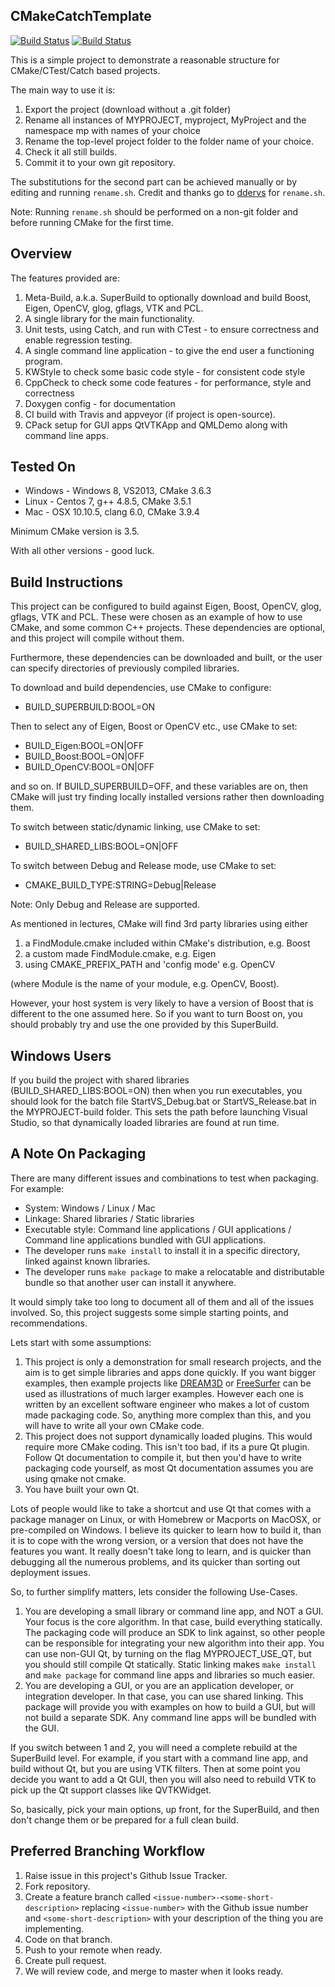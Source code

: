 CMakeCatchTemplate
------------------

[![Build Status](https://travis-ci.org/MattClarkson/CMakeCatchTemplate.svg?branch=master)](https://travis-ci.org/MattClarkson/CMakeCatchTemplate)
[![Build Status](https://ci.appveyor.com/api/projects/status/5pm89ej732c1ekf0/branch/master)](https://ci.appveyor.com/project/MattClarkson/cmakecatchtemplate)


This is a simple project to demonstrate a reasonable
structure for CMake/CTest/Catch based projects.

The main way to use it is:
 1. Export the project (download without a .git folder)
 2. Rename all instances of MYPROJECT, myproject, MyProject and the namespace mp with names of your choice
 3. Rename the top-level project folder to the folder name of your choice.
 4. Check it all still builds.
 5. Commit it to your own git repository.
 
The substitutions for the second part can be achieved manually or by editing and running `rename.sh`.
Credit and thanks go to [ddervs](https://github.com/ddervs) for `rename.sh`.

Note: Running `rename.sh` should be performed on a non-git folder and before running CMake for the first time.


Overview
--------

The features provided are:
 1. Meta-Build, a.k.a. SuperBuild to optionally download and build Boost, Eigen, OpenCV, glog, gflags, VTK and PCL.
 2. A single library for the main functionality.
 3. Unit tests, using Catch, and run with CTest - to ensure correctness and enable regression testing.
 4. A single command line application - to give the end user a functioning program.
 5. KWStyle to check some basic code style - for consistent code style
 6. CppCheck to check some code features - for performance, style and correctness
 7. Doxygen config - for documentation
 8. CI build with Travis and appveyor (if project is open-source).
 9. CPack setup for GUI apps QtVTKApp and QMLDemo along with command line apps.


Tested On
-----------------------------

 * Windows - Windows 8, VS2013, CMake 3.6.3
 * Linux - Centos 7, g++ 4.8.5, CMake 3.5.1
 * Mac - OSX 10.10.5, clang 6.0, CMake 3.9.4

Minimum CMake version is 3.5.

With all other versions - good luck.


Build Instructions
-----------------------------

This project can be configured to build against Eigen, Boost, OpenCV, glog, gflags, VTK and PCL.
These were chosen as an example of how to use CMake, and some common
C++ projects. These dependencies are optional, and this project
will compile without them.

Furthermore, these dependencies can be downloaded and built,
or the user can specify directories of previously compiled
libraries.

To download and build dependencies, use CMake to configure:

  * BUILD_SUPERBUILD:BOOL=ON

Then to select any of Eigen, Boost or OpenCV etc., use CMake to set:

  * BUILD_Eigen:BOOL=ON|OFF
  * BUILD_Boost:BOOL=ON|OFF
  * BUILD_OpenCV:BOOL=ON|OFF

and so on. If BUILD_SUPERBUILD=OFF, and these variables are on, then CMake will just try finding
locally installed versions rather then downloading them.

To switch between static/dynamic linking, use CMake to set:

  * BUILD_SHARED_LIBS:BOOL=ON|OFF

To switch between Debug and Release mode, use CMake to set:

  * CMAKE_BUILD_TYPE:STRING=Debug|Release

Note: Only Debug and Release are supported. 

As mentioned in lectures, CMake will find 3rd party libraries using either
  1. a FindModule.cmake included within CMake's distribution, e.g. Boost
  2. a custom made FindModule.cmake, e.g. Eigen
  3. using CMAKE_PREFIX_PATH and 'config mode' e.g. OpenCV

(where Module is the name of your module, e.g. OpenCV, Boost).

However, your host system is very likely to have a version of Boost that
is different to the one assumed here. So if you want to turn Boost on,
you should probably try and use the one provided by this SuperBuild.


Windows Users
-------------

If you build the project with shared libraries (BUILD_SHARED_LIBS:BOOL=ON)
then when you run executables, you should look for the batch file
StartVS_Debug.bat or StartVS_Release.bat in the MYPROJECT-build folder.
This sets the path before launching Visual Studio, so that dynamically
loaded libraries are found at run time.


A Note On Packaging
-------------------

There are many different issues and combinations to test when packaging. For example:

 * System: Windows / Linux / Mac
 * Linkage: Shared libraries / Static libraries
 * Executable style: Command line applications / GUI applications / Command line applications bundled with GUI applications.
 * The developer runs ```make install``` to install it in a specific directory, linked against known libraries.
 * The developer runs ```make package``` to make a relocatable and distributable bundle so that another user can install it anywhere.

It would simply take too long to document all of them and all of the issues involved. So, this project suggests
some simple starting points, and recommendations.

Lets start with some assumptions:

 1. This project is only a demonstration for small research projects, and the aim is to get simple libraries and apps done quickly. If you want bigger examples, then example projects like [DREAM3D](https://github.com/BlueQuartzSoftware/DREAM3D) or [FreeSurfer](https://github.com/freesurfer/freesurfer) can be used as illustrations of much larger examples. However each one is written by an excellent software engineer who makes a lot of custom made packaging code. So, anything more complex than this, and you will have to write all your own CMake code.
 2. This project does not support dynamically loaded plugins. This would require more CMake coding. This isn't too bad, if its a pure Qt plugin. Follow Qt documentation to compile it, but then you'd have to write packaging code yourself, as most Qt documentation assumes you are using qmake not cmake.
 3. You have built your own Qt.

Lots of people would like to take a shortcut and use Qt that comes with a package manager on Linux,
or with Homebrew or Macports on MacOSX, or pre-compiled on Windows. I believe its quicker to
learn how to build it, than it is to cope with the wrong version, or a version that does not have the features you want.
It really doesn't take long to learn, and is quicker than debugging all the numerous problems, and its
quicker than sorting out deployment issues.

So, to further simplify matters, lets consider the following Use-Cases.

 1. You are developing a small library or command line app, and NOT a GUI. Your focus is the core algorithm. In that case, build everything statically. The packaging code will produce an SDK to link against, so other people can be responsible for integrating your new algorithm into their app. You can use non-GUI Qt, by turning on the flag MYPROJECT_USE_QT, but you should still compile Qt statically. Static linking makes ```make install``` and ```make package``` for command line apps and libraries so much easier.
 2. You are developing a GUI, or you are an application developer, or integration developer. In that case, you can use shared linking. This package will provide you with examples on how to build a GUI, but will not build a separate SDK. Any command line apps will be bundled with the GUI.

If you switch between 1 and 2, you will need a complete rebuild at the SuperBuild level.
For example, if you start with a command line app, and build without Qt, but you are using VTK filters.
Then at some point you decide you want to add a Qt GUI, then you will also need to rebuild VTK to pick up the
Qt support classes like QVTKWidget.

So, basically, pick your main options, up front, for the SuperBuild, and then don't change them or be prepared for a full clean build.


Preferred Branching Workflow
----------------------------

 1. Raise issue in this project's Github Issue Tracker.
 2. Fork repository.
 3. Create a feature branch called ```<issue-number>-<some-short-description>```
    replacing ```<issue-number>``` with the Github issue number
    and ```<some-short-description>``` with your description of the thing you are implementing.
 4. Code on that branch.
 5. Push to your remote when ready.
 6. Create pull request.
 7. We will review code, and merge to master when it looks ready.
